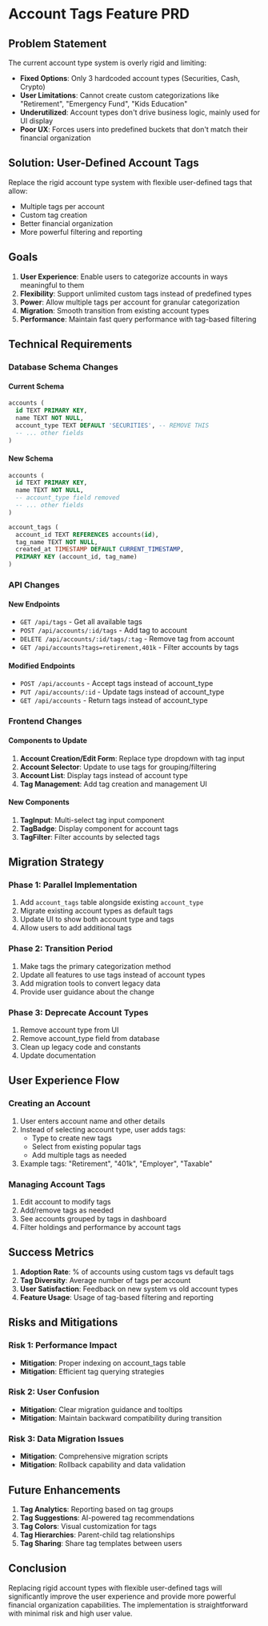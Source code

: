 # Account Tags Feature PRD

## Problem Statement

The current account type system is overly rigid and limiting:

- **Fixed Options**: Only 3 hardcoded account types (Securities, Cash, Crypto)
- **User Limitations**: Cannot create custom categorizations like "Retirement", "Emergency Fund", "Kids Education"
- **Underutilized**: Account types don't drive business logic, mainly used for UI display
- **Poor UX**: Forces users into predefined buckets that don't match their financial organization

## Solution: User-Defined Account Tags

Replace the rigid account type system with flexible user-defined tags that allow:
- Multiple tags per account
- Custom tag creation
- Better financial organization
- More powerful filtering and reporting

## Goals

1. **User Experience**: Enable users to categorize accounts in ways meaningful to them
2. **Flexibility**: Support unlimited custom tags instead of predefined types
3. **Power**: Allow multiple tags per account for granular categorization
4. **Migration**: Smooth transition from existing account types
5. **Performance**: Maintain fast query performance with tag-based filtering

## Technical Requirements

### Database Schema Changes

#### Current Schema
```sql
accounts (
  id TEXT PRIMARY KEY,
  name TEXT NOT NULL,
  account_type TEXT DEFAULT 'SECURITIES', -- REMOVE THIS
  -- ... other fields
)
```

#### New Schema
```sql
accounts (
  id TEXT PRIMARY KEY,
  name TEXT NOT NULL,
  -- account_type field removed
  -- ... other fields
)

account_tags (
  account_id TEXT REFERENCES accounts(id),
  tag_name TEXT NOT NULL,
  created_at TIMESTAMP DEFAULT CURRENT_TIMESTAMP,
  PRIMARY KEY (account_id, tag_name)
)
```

### API Changes

#### New Endpoints
- `GET /api/tags` - Get all available tags
- `POST /api/accounts/:id/tags` - Add tag to account
- `DELETE /api/accounts/:id/tags/:tag` - Remove tag from account
- `GET /api/accounts?tags=retirement,401k` - Filter accounts by tags

#### Modified Endpoints
- `POST /api/accounts` - Accept tags instead of account_type
- `PUT /api/accounts/:id` - Update tags instead of account_type
- `GET /api/accounts` - Return tags instead of account_type

### Frontend Changes

#### Components to Update
1. **Account Creation/Edit Form**: Replace type dropdown with tag input
2. **Account Selector**: Update to use tags for grouping/filtering
3. **Account List**: Display tags instead of account type
4. **Tag Management**: Add tag creation and management UI

#### New Components
1. **TagInput**: Multi-select tag input component
2. **TagBadge**: Display component for account tags
3. **TagFilter**: Filter accounts by selected tags

## Migration Strategy

### Phase 1: Parallel Implementation
1. Add `account_tags` table alongside existing `account_type`
2. Migrate existing account types as default tags
3. Update UI to show both account type and tags
4. Allow users to add additional tags

### Phase 2: Transition Period
1. Make tags the primary categorization method
2. Update all features to use tags instead of account types
3. Add migration tools to convert legacy data
4. Provide user guidance about the change

### Phase 3: Deprecate Account Types
1. Remove account type from UI
2. Remove account_type field from database
3. Clean up legacy code and constants
4. Update documentation

## User Experience Flow

### Creating an Account
1. User enters account name and other details
2. Instead of selecting account type, user adds tags:
   - Type to create new tags
   - Select from existing popular tags
   - Add multiple tags as needed
3. Example tags: "Retirement", "401k", "Employer", "Taxable"

### Managing Account Tags
1. Edit account to modify tags
2. Add/remove tags as needed
3. See accounts grouped by tags in dashboard
4. Filter holdings and performance by account tags

## Success Metrics

1. **Adoption Rate**: % of accounts using custom tags vs default tags
2. **Tag Diversity**: Average number of tags per account
3. **User Satisfaction**: Feedback on new system vs old account types
4. **Feature Usage**: Usage of tag-based filtering and reporting

## Risks and Mitigations

### Risk 1: Performance Impact
- **Mitigation**: Proper indexing on account_tags table
- **Mitigation**: Efficient tag querying strategies

### Risk 2: User Confusion
- **Mitigation**: Clear migration guidance and tooltips
- **Mitigation**: Maintain backward compatibility during transition

### Risk 3: Data Migration Issues
- **Mitigation**: Comprehensive migration scripts
- **Mitigation**: Rollback capability and data validation

## Future Enhancements

1. **Tag Analytics**: Reporting based on tag groups
2. **Tag Suggestions**: AI-powered tag recommendations
3. **Tag Colors**: Visual customization for tags
4. **Tag Hierarchies**: Parent-child tag relationships
5. **Tag Sharing**: Share tag templates between users

## Conclusion

Replacing rigid account types with flexible user-defined tags will significantly improve the user experience and provide more powerful financial organization capabilities. The implementation is straightforward with minimal risk and high user value.